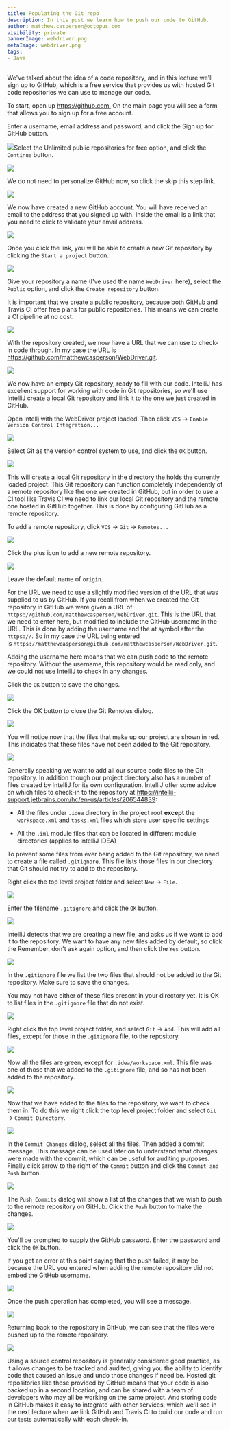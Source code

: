 ```yaml
---
title: Populating the Git repo
description: In this post we learn how to push our code to GitHub.
author: matthew.casperson@octopus.com
visibility: private
bannerImage: webdriver.png
metaImage: webdriver.png
tags:
- Java
---
```


We've talked about the idea of a code repository, and in this lecture we'll sign up to GitHub, which is a free service that provides us with hosted Git code repositories we can use to manage our code.

To start, open up <https://github.com.> On the main page you will see a form that allows you to sign up for a free account.

Enter a username, email address and password, and click the Sign up for GitHub button.

![](./image1.png)Select the Unlimited public repositories for free option, and click the `Continue` button.

![](./image2.png)

We do not need to personalize GitHub now, so click the skip this step link.

![](./image3.png)

We now have created a new GitHub account. You will have received an email to the address that you signed up with. Inside the email is a link that you need to click to validate your email address.

![](./image4.png)

Once you click the link, you will be able to create a new Git repository by clicking the `Start a project` button.

![](./image5.png)

Give your repository a name (I've used the name `WebDriver` here), select the `Public` option, and click the `Create repository` button.

It is important that we create a public repository, because both GitHub and Travis CI offer free plans for public repositories. This means we can create a CI pipeline at no cost.

![](./image6.png)

With the repository created, we now have a URL that we can use to check-in code through. In my case the URL is
<https://github.com/matthewcasperson/WebDriver.git>.

![](./image7.png)

We now have an empty Git repository, ready to fill with our code. IntelliJ has excellent support for working with code in Git repositories, so we'll use IntelliJ create a local Git repository and link it to the one we just created in GitHub.

Open Intellj with the WebDriver project loaded. Then click `VCS` → `Enable Version Control Integration...`

![](./image8.png)

Select Git as the version control system to use, and click the `OK` button.

![](./image9.png)

This will create a local Git repository in the directory the holds the currently loaded project. This Git repository can function completely independently of a remote repository like the one we created in GitHub, but in order to use a CI tool like Travis CI we need to link our local Git repository and the remote one hosted in GitHub together. This is
done by configuring GitHub as a remote repository.

To add a remote repository, click `VCS` → `Git` → `Remotes...`

![](./image10.png)

Click the plus icon to add a new remote repository.

![](./image11.png)

Leave the default name of `origin`.

For the URL we need to use a slightly modified version of the URL that was supplied to us by GitHub. If you recall from when we created the Git repository in GitHub we were given a URL of `https://github.com/matthewcasperson/WebDriver.git`. This is the URL that we need to enter here, but modified to include the GitHub username in the URL. This is done by adding the username and the at symbol after the `https://`. So in my case the URL being entered is `https://matthewcasperson@github.com/matthewcasperson/WebDriver.git`.

Adding the username here means that we can push code to the remote repository. Without the username, this repository would be read only, and we could not use IntelliJ to check in any changes.

Click the `OK` button to save the changes.

![](./image12.png)

Click the OK button to close the Git Remotes dialog.

![](./image13.png)

You will notice now that the files that make up our project are shown in red. This indicates that these files have not been added to the Git repository.

![](./image14.png)

Generally speaking we want to add all our source code files to the Git repository. In addition though our project directory also has a number of files created by IntelliJ for its own configuration. IntelliJ offer some advice on which files to check-in to the repository at <https://intellij-support.jetbrains.com/hc/en-us/articles/206544839>:

-   All the files under `.idea` directory in the project root **except** the `workspace.xml` and `tasks.xml` files which store user specific settings

-   All the `.iml` module files that can be located in different module directories (applies to IntelliJ IDEA)

To prevent some files from ever being added to the Git repository, we need to create a file called `.gitignore`. This file lists those files in our directory that Git should not try to add to the repository.

Right click the top level project folder and select `New` → `File`.

![](./image15.png)

Enter the filename `.gitignore` and click the `OK` button.

![](./image16.png)

IntelliJ detects that we are creating a new file, and asks us if we want to add it to the repository. We want to have any new files added by default, so click the Remember, don't ask again option, and then click the `Yes` button.

![](./image17.png)

In the `.gitignore` file we list the two files that should not be added to the Git repository. Make sure to save the changes.

You may not have either of these files present in your directory yet. It is OK to list files in the `.gitignore` file that do not exist.

![](./image18.png)

Right click the top level project folder, and select `Git` → `Add`. This will add all files, except for those in the `.gitignore` file, to the repository.

![](./image19.png)

Now all the files are green, except for `.idea/workspace.xml`. This file was one of those that we added to the `.gitignore` file, and so has not been added to the repository.

![](./image20.png)

Now that we have added to the files to the repository, we want to check them in. To do this we right click the top level project folder and select `Git` → `Commit Directory`.

![](./image21.png)

In the `Commit Changes` dialog, select all the files. Then added a commit message. This message can be used later on to understand what changes were made with the commit, which can be useful for auditing purposes. Finally click arrow to the right of the `Commit` button and click the `Commit and Push` button.

![](./image22.png)

The `Push Commits` dialog will show a list of the changes that we wish to push to the remote repository on GitHub. Click the `Push` button to make the changes.

![](./image23.png)

You'll be prompted to supply the GitHub password. Enter the password and click the `OK` button.

If you get an error at this point saying that the push failed, it may be because the URL you entered when adding the remote repository did not embed the GitHub username.

![](./image24.png)

Once the push operation has completed, you will see a message.

![](./image25.png)

Returning back to the repository in GitHub, we can see that the files were pushed up to the remote repository.

![](./image26.png)

Using a source control repository is generally considered good practice, as it allows changes to be tracked and audited, giving you the ability to identify code that caused an issue and undo those changes if need be. Hosted git repositories like those provided by GitHub means that your code is also backed up in a second location, and can be shared with a team of developers who may all be working on the same project. And storing code in GitHub makes it easy to integrate with other services, which we'll see in the next lecture when we link GitHub and Travis CI to build our code and run our tests automatically with each check-in.
